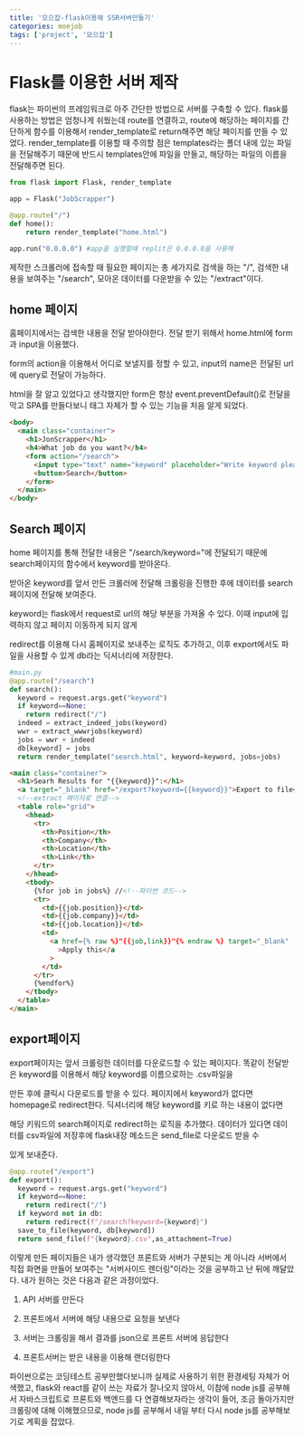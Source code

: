 ```yaml
---
title: '모으잡-flask이용해 SSR서버만들기'
categories: moejob
tags: ['project', '모으잡']
---
```


# Flask를 이용한 서버 제작

flask는 파이썬의 프레임워크로 아주 간단한 방법으로 서버를 구축할 수 있다. flask를 사용하는 방법은 엄청나게 쉬웠는데 route를 연결하고, route에 해당하는 페이지를 간단하게 함수를 이용해서 render_template로 return해주면 해당 페이지를 만들 수 있었다. render_template를 이용할 때 주의할 점은 templates라는 폴더 내에 있는 파일을 전달해주기 때문에 반드시 templates안에 파일을 만들고, 해당하는 파일의 이름을 전달해주면 된다.

```python
from flask import Flask, render_template

app = Flask("JobScrapper")

@app.route("/")
def home():
    return render_template("home.html")

app.run("0.0.0.0") #app을 실행할때 replit은 0.0.0.0을 사용해

```

제작한 스크롤러에 접속할 때 필요한 페이지는 총 세가지로 검색을 하는 "/", 검색한 내용을 보여주는 "/search", 모아온 데이터를 다운받을 수 있는 "/extract"이다.

## home 페이지

홈페이지에서는 검색한 내용을 전달 받아야한다. 전달 받기 위해서 home.html에 form과 input을 이용했다.

form의 action을 이용해서 어디로 보낼지를 정할 수 있고, input의 name은 전달된 url에 query로 전달이 가능하다.

html을 잘 알고 있었다고 생각했지만 form은 항상 event.preventDefault()로 전달을 막고 SPA를 만들다보니 태그 자체가 할 수 있는 기능을 처음 알게 되었다.

```html
<body>
  <main class="container">
    <h1>JonScrapper</h1>
    <h4>What job do you want?</h4>
    <form action="/search">
      <input type="text" name="keyword" placeholder="Write keyword please" />
      <button>Search</button>
    </form>
  </main>
</body>
```

## Search 페이지

home 페이지를 통해 전달한 내용은 "/search/keyword="에 전달되기 때문에 search페이지의 함수에서 keyword를 받아온다.

받아온 keyword를 앞서 만든 크롤러에 전달해 크롤링을 진행한 후에 데이터를 search페이지에 전달해 보여준다.

keyword는 flask에서 request로 url의 해당 부분을 가져올 수 있다. 이때 input에 입력하지 않고 페이지 이동하게 되지 않게

redirect를 이용해 다시 홈페이지로 보내주는 로직도 추가하고, 이후 export에서도 파일을 사용할 수 있게 db라는 딕셔너리에 저장한다.

```python
#main.py
@app.route("/search")
def search():
  keyword = request.args.get("keyword")
  if keyword==None:
    return redirect("/")
  indeed = extract_indeed_jobs(keyword)
  wwr = extract_wwwrjobs(keyword)
  jobs = wwr + indeed
  db[keyword] = jobs
  return render_template("search.html", keyword=keyword, jobs=jobs)
```

```html
<main class="container">
  <h1>Searh Results for "{{keyword}}":</h1>
  <a target="_blank" href="/export?keyword={{keyword}}">Export to file</a>
  <!--extract 페이지로 연결-->
  <table role="grid">
    <hhead>
      <tr>
        <th>Position</th>
        <th>Company</th>
        <th>Location</th>
        <th>Link</th>
      </tr>
    </hhead>
    <tbody>
      {%for job in jobs%} //<!--파이썬 코드-->
      <tr>
        <td>{{job.position}}</td>
        <td>{{job.company}}</td>
        <td>{{job.location}}</td>
        <td>
          <a href={% raw %}"{{job,link}}"{% endraw %} target="_blank"
            >Apply this</a
          >
        </td>
      </tr>
      {%endfor%}
    </tbody>
  </table>
</main>
```

## export페이지

export페이지는 앞서 크롤링한 데이터를 다운로드할 수 있는 페이지다. 똑같이 전달받은 keyword를 이용해서 해당 keyword를 이름으로하는 .csv파일을

만든 후에 클릭시 다운로드를 받을 수 있다. 페이지에서 keyword가 없다면 homepage로 redirect한다. 딕셔너리에 해당 keyword를 키로 하는 내용이 없다면

해당 키워드의 search페이지로 redirect하는 로직을 추가했다. 데이터가 있다면 데이터를 csv파일에 저장후에 flask내장 메소드은 send_file로 다운로드 받을 수

있게 보내준다.

```python
@app.route("/export")
def export():
  keyword = request.args.get("keyword")
  if keyword==None:
    return redirect("/")
  if keyword not in db:
    return redirect(f"/search?keyword={keyword}")
  save_to_file(keyword, db[keyword])
  return send_file(f"{keyword}.csv",as_attachment=True)

```

이렇게 만든 페이지들은 내가 생각했던 프론트와 서버가 구분되는 게 아니라 서버에서 직접 화면을 만들어 보여주는 "서버사이드 렌더링"이라는 것을 공부하고 난 뒤에 깨달았다. 내가 원하는 것은 다음과 같은 과정이었다.

1. API 서버를 만든다

2. 프론트에서 서버에 해당 내용으로 요청을 보낸다
3. 서버는 크롤링을 해서 결과를 json으로 프론트 서버에 응답한다
4. 프론트서버는 받은 내용을 이용해 랜더링한다

파이썬으로는 코딩테스트 공부만했다보니까 실제로 사용하기 위한 환경세팅 자체가 어색했고, flask와 react를 같이 쓰는 자료가 잘나오지 않아서, 이참에 node js를 공부해서 자바스크립트로 프론트와 백엔드를 다 연결해보자라는 생각이 들어, 조금 돌아가지만 크롤링에 대해 이해했으므로, node js를 공부해서 내일 부터 다시 node js를 공부해보기로 계획을 잡았다.
